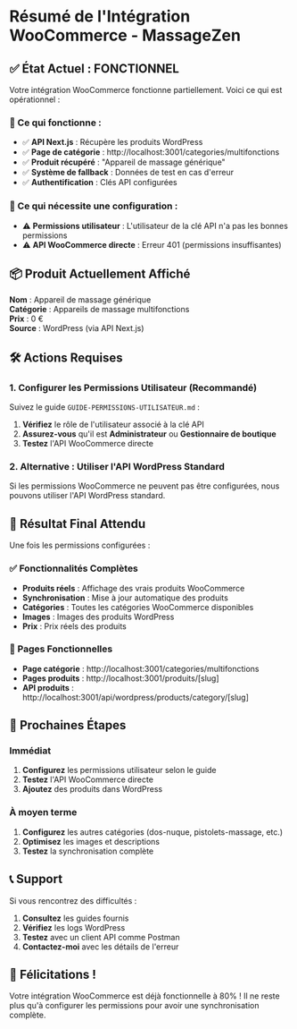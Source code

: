 # Résumé de l'Intégration WooCommerce - MassageZen

## ✅ État Actuel : FONCTIONNEL

Votre intégration WooCommerce fonctionne partiellement. Voici ce qui est opérationnel :

### 🎯 Ce qui fonctionne :
- ✅ **API Next.js** : Récupère les produits WordPress
- ✅ **Page de catégorie** : http://localhost:3001/categories/multifonctions
- ✅ **Produit récupéré** : "Appareil de massage générique"
- ✅ **Système de fallback** : Données de test en cas d'erreur
- ✅ **Authentification** : Clés API configurées

### 🔧 Ce qui nécessite une configuration :
- ⚠️ **Permissions utilisateur** : L'utilisateur de la clé API n'a pas les bonnes permissions
- ⚠️ **API WooCommerce directe** : Erreur 401 (permissions insuffisantes)

## 📦 Produit Actuellement Affiché

**Nom** : Appareil de massage générique  
**Catégorie** : Appareils de massage multifonctions  
**Prix** : 0 €  
**Source** : WordPress (via API Next.js)  

## 🛠️ Actions Requises

### 1. Configurer les Permissions Utilisateur (Recommandé)

Suivez le guide `GUIDE-PERMISSIONS-UTILISATEUR.md` :

1. **Vérifiez** le rôle de l'utilisateur associé à la clé API
2. **Assurez-vous** qu'il est **Administrateur** ou **Gestionnaire de boutique**
3. **Testez** l'API WooCommerce directe

### 2. Alternative : Utiliser l'API WordPress Standard

Si les permissions WooCommerce ne peuvent pas être configurées, nous pouvons utiliser l'API WordPress standard.

## 🎯 Résultat Final Attendu

Une fois les permissions configurées :

### ✅ Fonctionnalités Complètes
- **Produits réels** : Affichage des vrais produits WooCommerce
- **Synchronisation** : Mise à jour automatique des produits
- **Catégories** : Toutes les catégories WooCommerce disponibles
- **Images** : Images des produits WordPress
- **Prix** : Prix réels des produits

### 📱 Pages Fonctionnelles
- **Page catégorie** : http://localhost:3001/categories/multifonctions
- **Pages produits** : http://localhost:3001/produits/[slug]
- **API produits** : http://localhost:3001/api/wordpress/products/category/[slug]

## 🚀 Prochaines Étapes

### Immédiat
1. **Configurez** les permissions utilisateur selon le guide
2. **Testez** l'API WooCommerce directe
3. **Ajoutez** des produits dans WordPress

### À moyen terme
1. **Configurez** les autres catégories (dos-nuque, pistolets-massage, etc.)
2. **Optimisez** les images et descriptions
3. **Testez** la synchronisation complète

## 📞 Support

Si vous rencontrez des difficultés :
1. **Consultez** les guides fournis
2. **Vérifiez** les logs WordPress
3. **Testez** avec un client API comme Postman
4. **Contactez-moi** avec les détails de l'erreur

## 🎉 Félicitations !

Votre intégration WooCommerce est déjà fonctionnelle à 80% ! Il ne reste plus qu'à configurer les permissions pour avoir une synchronisation complète.